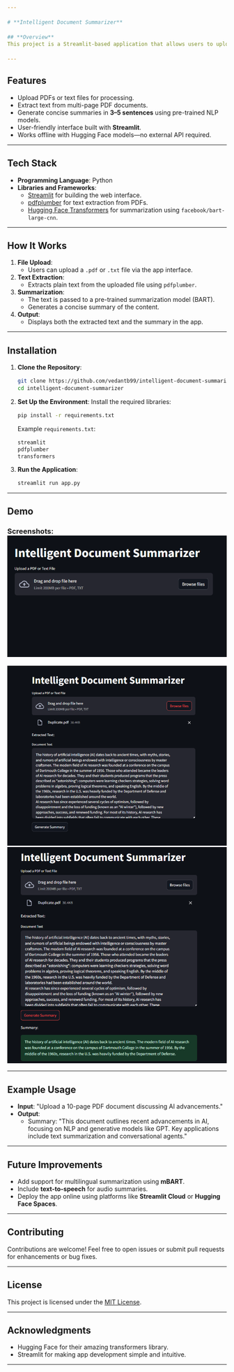 ```yaml
---

# **Intelligent Document Summarizer**

## **Overview**
This project is a Streamlit-based application that allows users to upload PDF or text files and generate concise summaries using **Hugging Face's BART** model. It leverages modern NLP techniques to extract, process, and summarize large documents, making it easier to derive insights from text-heavy content.

---
```


## **Features**
- Upload PDFs or text files for processing.
- Extract text from multi-page PDF documents.
- Generate concise summaries in **3–5 sentences** using pre-trained NLP models.
- User-friendly interface built with **Streamlit**.
- Works offline with Hugging Face models—no external API required.

---

## **Tech Stack**
- **Programming Language**: Python
- **Libraries and Frameworks**:
  - [Streamlit](https://streamlit.io/) for building the web interface.
  - [pdfplumber](https://github.com/jsvine/pdfplumber) for text extraction from PDFs.
  - [Hugging Face Transformers](https://huggingface.co/transformers/) for summarization using `facebook/bart-large-cnn`.

---

## **How It Works**
1. **File Upload**:
   - Users can upload a `.pdf` or `.txt` file via the app interface.
2. **Text Extraction**:
   - Extracts plain text from the uploaded file using `pdfplumber`.
3. **Summarization**:
   - The text is passed to a pre-trained summarization model (BART).
   - Generates a concise summary of the content.
4. **Output**:
   - Displays both the extracted text and the summary in the app.

---

## **Installation**

1. **Clone the Repository**:
   ```bash
   git clone https://github.com/vedantb99/intelligent-document-summarizer.git
   cd intelligent-document-summarizer
   ```

2. **Set Up the Environment**:
   Install the required libraries:
   ```bash
   pip install -r requirements.txt
   ```

   Example `requirements.txt`:
   ```
   streamlit
   pdfplumber
   transformers
   ```

3. **Run the Application**:
   ```bash
   streamlit run app.py
   ```

---

## **Demo**
### **Screenshots**:![alt text](image.png)
![alt text](image-1.png)
![alt text](image-2.png)

---

## **Example Usage**
- **Input**: "Upload a 10-page PDF document discussing AI advancements."
- **Output**:
  - Summary: "This document outlines recent advancements in AI, focusing on NLP and generative models like GPT. Key applications include text summarization and conversational agents."

---

## **Future Improvements**
- Add support for multilingual summarization using **mBART**.
- Include **text-to-speech** for audio summaries.
- Deploy the app online using platforms like **Streamlit Cloud** or **Hugging Face Spaces**.

---

## **Contributing**
Contributions are welcome! Feel free to open issues or submit pull requests for enhancements or bug fixes.

---

## **License**
This project is licensed under the [MIT License](LICENSE).

---

## **Acknowledgments**
- Hugging Face for their amazing transformers library.
- Streamlit for making app development simple and intuitive.

---
